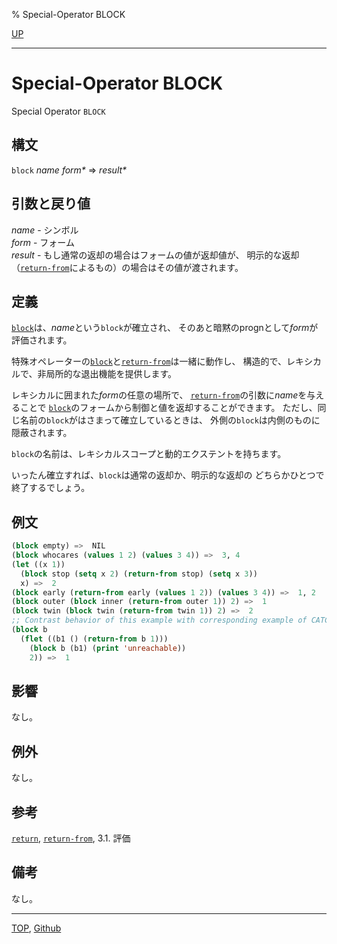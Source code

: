 % Special-Operator BLOCK

[UP](5.3.html)  

---

# Special-Operator **BLOCK**


Special Operator `BLOCK`


## 構文

`block` *name* *form\** => *result\**


## 引数と戻り値

*name* - シンボル  
*form* - フォーム  
*result* - もし通常の返却の場合はフォームの値が返却値が、
明示的な返却（[`return-from`](5.3.return-from.html)によるもの）の場合はその値が渡されます。


## 定義

[`block`](5.3.block.html)は、*name*という`block`が確立され、
そのあと暗黙のprognとして*form*が評価されます。

特殊オペレーターの[`block`](5.3.block.html)と[`return-from`](5.3.return-from.html)は一緒に動作し、
構造的で、レキシカルで、非局所的な退出機能を提供します。

レキシカルに囲まれた*form*の任意の場所で、
[`return-from`](5.3.return-from.html)の引数に*name*を与えることで
[`block`](5.3.block.html)のフォームから制御と値を返却することができます。
ただし、同じ名前の`block`がはさまって確立しているときは、
外側の`block`は内側のものに隠蔽されます。

`block`の名前は、レキシカルスコープと動的エクステントを持ちます。

いったん確立すれば、`block`は通常の返却か、明示的な返却の
どちらかひとつで終了するでしょう。


## 例文

```lisp
(block empty) =>  NIL
(block whocares (values 1 2) (values 3 4)) =>  3, 4
(let ((x 1)) 
  (block stop (setq x 2) (return-from stop) (setq x 3))
  x) =>  2
(block early (return-from early (values 1 2)) (values 3 4)) =>  1, 2
(block outer (block inner (return-from outer 1)) 2) =>  1
(block twin (block twin (return-from twin 1)) 2) =>  2
;; Contrast behavior of this example with corresponding example of CATCH.
(block b
  (flet ((b1 () (return-from b 1)))
    (block b (b1) (print 'unreachable))
    2)) =>  1
```


## 影響

なし。


## 例外

なし。


## 参考

[`return`](5.3.return.html),
[`return-from`](5.3.return-from.html),
3.1. 評価


## 備考

なし。


---
[TOP](index.html),  [Github](https://github.com/nptcl/npt-japanese)

